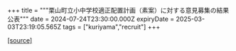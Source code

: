 +++
title = """栗山町立小中学校適正配置計画（素案）に対する意見募集の結果公表"""
date = 2024-07-24T23:30:00.000Z
expiryDate = 2025-03-03T23:19:05.565Z
tags = ["kuriyama","recruit"]
+++


[[source]](https://www.town.kuriyama.hokkaido.jp/site/mirai/27350.html)
